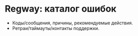 # Regway: каталог ошибок

- Коды/сообщения, причины, рекомендуемые действия.
- Ретраи/таймауты/контакты поддержки.
